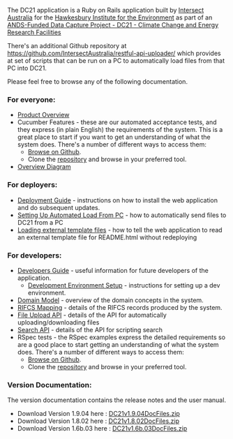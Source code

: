 The DC21 application is a Ruby on Rails application built by [Intersect Australia](http://www.intersect.org.au/) for the [Hawkesbury Institute for the Environment]( http://www.uws.edu.au/hie/hie) as part of an [ANDS-Funded Data Capture Project - DC21 - Climate Change and Energy Research Facilities](http://projects.ands.org.au/id/DC21)

There's an additional Github repository at https://github.com/IntersectAustralia/restful-api-uploader/ which provides at set of scripts that can be run on a PC to automatically load files from that PC into DC21.

Please feel free to browse any of the following documentation.
### For everyone:
* [Product Overview](Product_Overview.md)
* Cucumber Features - these are our automated acceptance tests, and they express (in plain English) the requirements of the system. This is a great place to start if you want to get an understanding of what the system does. There's a number of different ways to access them:
  * [Browse on Github](https://github.com/IntersectAustralia/dc21/tree/1.9.04/features).
  * Clone the [repository](https://github.com/IntersectAustralia/dc21/) and browse in your preferred tool.
* [Overview Diagram](Overview_Diagram.md)

### For deployers:
* [Deployment Guide](Deployment_Guide.md) - instructions on how to install the web application and do subsequent updates.
* [Setting Up Automated Load From PC](Setting_Up_Automated_Load_From_PC.md) - how to automatically send files to DC21 from a PC
* [Loading external template files](Loading_External_Template_Files.md) - how to tell the web application to read an external template file for README.html without redeploying

###  For developers:
* [Developers Guide](Developers_Guide.md) - useful information for future developers of the application.
  * [Development Environment Setup](Development_Environment_Setup.md) - instructions for setting up a dev environment.
* [Domain Model](Domain_Model.md) - overview of the domain concepts in the system.
* [RIFCS Mapping](RIFCS_Mapping.md) - details of the RIFCS records produced by the system.
* [File Upload API](File_Upload_API.md) - details of the API for automatically uploading/downloading files
* [Search API](Search_API.md) - details of the API for scripting search
* RSpec tests - the RSpec examples express the detailed requirements so are a good place to start getting an understanding of what the system does.  There's a number of different ways to access them:
  * [Browse on Github](https://github.com/IntersectAustralia/dc21/tree/1.9.04/spec).
  * Clone the [repository](https://github.com/IntersectAustralia/dc21) and browse in your preferred tool.

### Version Documentation:
The version documentation contains the release notes and the user manual.
* Download Version 1.9.04 here : [DC21v1.9.04DocFiles.zip](files/HIEv_v1.9.04DocFiles.zip?raw=true)
* Download Version 1.8.02 here : [DC21v1.8.02DocFiles.zip](files/HIEvv1.8.02DocFiles.zip?raw=true)
* Download Version 1.6b.03 here : [DC21v1.6b.03DocFiles.zip](files/DC21v1.6b.03DocFiles.zip?raw=true)
